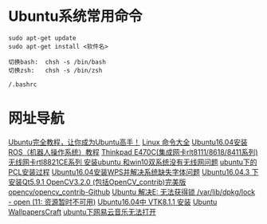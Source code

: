 # Ubuntu系统常用命令
```shell
sudo apt-get update
sudo apt-get install <软件名>

切换bash:  chsh -s /bin/bash
切换zsh:   chsh -s /bin/zsh

/.bashrc
```
# 网址导航
[Ubuntu完全教程，让你成为Ubuntu高手！](https://blog.csdn.net/qq_19998189/article/details/78566486)
[Linux 命令大全](https://www.runoob.com/linux/linux-command-manual.html)
[Ubuntu16.04安装ROS（机器人操作系统）教程](https://blog.csdn.net/m0_38087936/article/details/81484889)
[Thinkpad E470C(集成网卡rlt8111/8618/8411系列) 无线网卡rtl8821CE系列 安装ubuntu 和win10双系统没有无线网问题](https://blog.csdn.net/fljhm/article/details/79281655)
[ubuntu下的PCL安装过程](https://blog.csdn.net/mush_room/article/details/78339578)
[Ubuntu16.04安装WPS并解决系统缺失字体问题](https://blog.csdn.net/u012177641/article/details/78547351)
[Ubuntu16.04.3 下安装Qt5.9.1 OpenCV3.2.0 (包括OpenCV_contrib)完美版](https://blog.csdn.net/Chang_Shuang/article/details/78239660)
[opencv/opencv_contrib-Github](https://github.com/opencv/opencv_contrib/releases)
[Ubuntu 解决E: 无法获得锁 /var/lib/dpkg/lock - open (11: 资源暂时不可用)](https://blog.csdn.net/demonliuhui/article/details/77488296)
[Ubuntu16.04中 VTK8.1.1 安装](https://blog.csdn.net/dell5200/article/details/81142951?utm_source=blogxgwz8)
[Ubuntu WallpapersCraft](https://wallpaperscraft.com/tag/ubuntu/1920x1080)
[ubuntu下网易云音乐无法打开](https://blog.csdn.net/Handoking/article/details/81026651)
